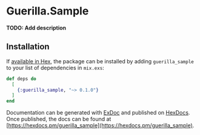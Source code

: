 # Guerilla.Sample

**TODO: Add description**

## Installation

If [available in Hex](https://hex.pm/docs/publish), the package can be installed
by adding `guerilla_sample` to your list of dependencies in `mix.exs`:

```elixir
def deps do
  [
    {:guerilla_sample, "~> 0.1.0"}
  ]
end
```

Documentation can be generated with [ExDoc](https://github.com/elixir-lang/ex_doc)
and published on [HexDocs](https://hexdocs.pm). Once published, the docs can
be found at [https://hexdocs.pm/guerilla_sample](https://hexdocs.pm/guerilla_sample).

